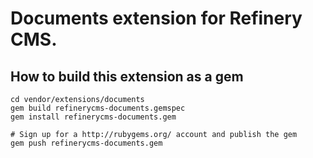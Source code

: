 # Documents extension for Refinery CMS.

## How to build this extension as a gem

    cd vendor/extensions/documents
    gem build refinerycms-documents.gemspec
    gem install refinerycms-documents.gem

    # Sign up for a http://rubygems.org/ account and publish the gem
    gem push refinerycms-documents.gem